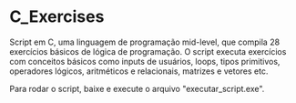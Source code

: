 # C_Exercises
Script em C, uma linguagem de programação mid-level, que compila 28 exercícios básicos de lógica de programação. O script executa exercícios com conceitos básicos como inputs de usuários, loops, tipos primitivos, operadores lógicos, aritméticos e relacionais, matrizes e vetores etc.  

Para rodar o script, baixe e execute o arquivo "executar_script.exe".